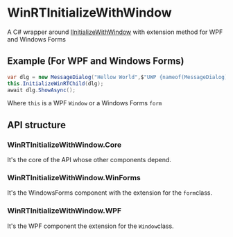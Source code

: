 # WinRTInitializeWithWindow
A C# wrapper around  [IInitializeWithWindow](https://docs.microsoft.com/windows/win32/api/shobjidl_core/nn-shobjidl_core-iinitializewithwindow) with extension method for WPF and Windows Forms
## Example (For WPF and Windows Forms)
```csharp
var dlg = new MessageDialog("Hellow World",$"UWP {nameof(MessageDialog)}") ;
this.InitializeWinRTChild(dlg);
await dlg.ShowAsync();
```
Where `this` is a WPF `Window` or a Windows Forms `form`
## API structure
### WinRTInitializeWithWindow.Core
It's the core of the API whose other components depend.
### WinRTInitializeWithWindow.WinForms
It's the WindowsForms component with the extension for the `form`class.
### WinRTInitializeWithWindow.WPF
It's the WPF component the extension for the `Window`class.
